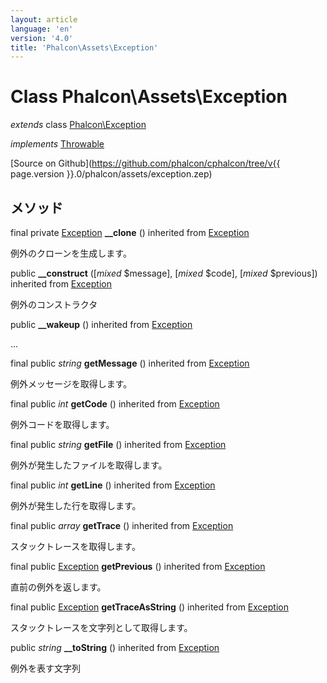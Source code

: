 ```yaml
---
layout: article
language: 'en'
version: '4.0'
title: 'Phalcon\Assets\Exception'
---
```

# Class **Phalcon\Assets\Exception**

*extends* class [Phalcon\Exception](Phalcon_Exception)

*implements* [Throwable](https://php.net/manual/en/class.throwable.php)

[Source on Github](https://github.com/phalcon/cphalcon/tree/v{{ page.version }}.0/phalcon/assets/exception.zep)

## メソッド

final private [Exception](https://php.net/manual/en/class.exception.php) **__clone** () inherited from [Exception](https://php.net/manual/en/class.exception.php)

例外のクローンを生成します。

public **__construct** ([*mixed* $message], [*mixed* $code], [*mixed* $previous]) inherited from [Exception](https://php.net/manual/en/class.exception.php)

例外のコンストラクタ

public **__wakeup** () inherited from [Exception](https://php.net/manual/en/class.exception.php)

...

final public *string* **getMessage** () inherited from [Exception](https://php.net/manual/en/class.exception.php)

例外メッセージを取得します。

final public *int* **getCode** () inherited from [Exception](https://php.net/manual/en/class.exception.php)

例外コードを取得します。

final public *string* **getFile** () inherited from [Exception](https://php.net/manual/en/class.exception.php)

例外が発生したファイルを取得します。

final public *int* **getLine** () inherited from [Exception](https://php.net/manual/en/class.exception.php)

例外が発生した行を取得します。

final public *array* **getTrace** () inherited from [Exception](https://php.net/manual/en/class.exception.php)

スタックトレースを取得します。

final public [Exception](https://php.net/manual/en/class.exception.php) **getPrevious** () inherited from [Exception](https://php.net/manual/en/class.exception.php)

直前の例外を返します。

final public [Exception](https://php.net/manual/en/class.exception.php) **getTraceAsString** () inherited from [Exception](https://php.net/manual/en/class.exception.php)

スタックトレースを文字列として取得します。

public *string* **__toString** () inherited from [Exception](https://php.net/manual/en/class.exception.php)

例外を表す文字列